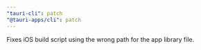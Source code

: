 ```yaml
---
"tauri-cli": patch
"@tauri-apps/cli": patch
---
```


Fixes iOS build script using the wrong path for the app library file.
